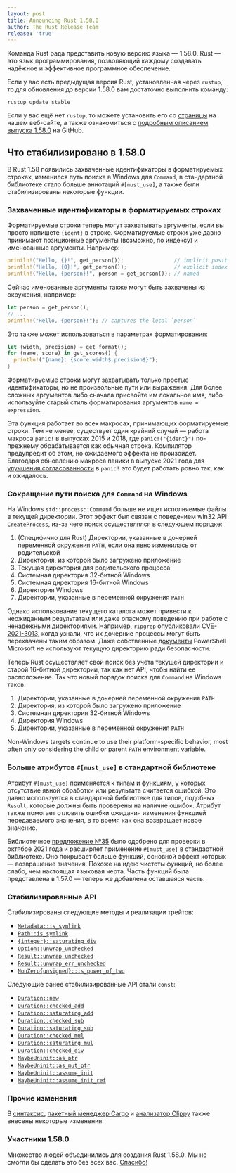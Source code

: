 ```yaml
---
layout: post
title: Announcing Rust 1.58.0
author: The Rust Release Team
release: 'true'
---
```


Команда Rust рада представить новую версию языка — 1.58.0. Rust — это язык программирования, позволяющий каждому создавать надёжное и эффективное программное обеспечение.

Если у вас есть предыдущая версия Rust, установленная через `rustup`, то для обновления до версии 1.58.0 вам достаточно выполнить команду:

```console
rustup update stable
```

Если у вас ещё нет `rustup`, то можете установить его со [страницы](https://www.rust-lang.org/install.html) на нашем веб-сайте, а также ознакомиться с [подробным описанием выпуска 1.58.0](https://github.com/rust-lang/rust/blob/master/RELEASES.md#version-1580-2022-01-13) на GitHub.

## Что стабилизировано в 1.58.0

В Rust 1.58 появились захваченные идентификаторы в форматируемых строках, изменился путь поиска в Windows для `Command`, в стандартной библиотеке стало больше аннотаций `#[must_use]`, а также были стабилизированы некоторые функции.

### Захваченные идентификаторы в форматируемых строках

Форматируемые строки теперь могут захватывать аргументы, если вы просто напишете `{ident}` в строке. Форматируемые строки уже давно принимают позиционные аргументы (возможно, по индексу) и именованные аргументы. Например:

```rust
println!("Hello, {}!", get_person());                // implicit position
println!("Hello, {0}!", get_person());               // explicit index
println!("Hello, {person}!", person = get_person()); // named
```

Сейчас именованные аргументы также могут быть захвачены из окружения, например:

```rust
let person = get_person();
// ...
println!("Hello, {person}!"); // captures the local `person`
```

Это также может использоваться в параметрах форматирования:

```rust
let (width, precision) = get_format();
for (name, score) in get_scores() {
  println!("{name}: {score:width$.precision$}");
}
```

Форматируемые строки могут захватывать только простые идентификаторы, но не произвольные пути или выражения. Для более сложных аргументов либо сначала присвойте им локальное имя, либо используйте старый стиль форматирования аргументов `name = expression`.

Эта функция работает во всех макросах, принимающих форматируемые строки. Тем не менее, существует один крайний случай — работа макроса `panic!` в выпусках 2015 и 2018, где `panic!("{ident}")` по-прежнему обрабатывается как обычная строка. Компилятор предупредит об этом, но ожидаемого эффекта не произойдет. Благодаря обновлению макроса паники в выпуске 2021 года для [улучшения согласованности](https://doc.rust-lang.org/stable/edition-guide/rust-2021/panic-macro-consistency.html) в `panic!` это будет работать ровно так, как и ожидалось.

### Сокращение пути поиска для `Command` на Windows

На Windows `std::process::Command` больше не ищет исполняемые файлы в текущей директории. Этот эффект был связан с поведением win32 API [`CreateProcess`](https://docs.microsoft.com/en-us/windows/win32/api/processthreadsapi/nf-processthreadsapi-createprocessa), из-за чего поиск осуществлялся в следующем порядке:

1. (Специфично для Rust) Директории, указанные в дочерней переменной окружения `PATH`, если она явно изменилась от родительской
2. Директория, из которой было загружено приложение
3. Текущая директория для родительского процесса
4. Системная директория 32-битной Windows
5. Системная директория 16-битной Windows
6. Директория Windows
7. Директории, указанные в переменной окружения `PATH`

Однако использование текущего каталога может привести к неожиданным результатам или даже опасному поведению при работе с ненадежными директориями. Например, `ripgrep` опубликовали [CVE-2021-3013,](https://www.cve.org/CVERecord?id=CVE-2021-3013) когда узнали, что их дочерние процессы могут быть перехвачены таким образом. Даже собственные [документы](https://docs.microsoft.com/en-us/powershell/module/microsoft.powershell.core/about/about_command_precedence?view=powershell-7.2) PowerShell Microsoft не используют текущую директорию ради безопасности.

Теперь Rust осуществляет свой поиск без учёта текущей директории и старой 16-битной директории, так как нет API, чтобы найти ее расположение. Так что новый порядок поиска для `Command` на Windows таков:

1. Директории, указанные в дочерней переменной окружения `PATH`
2. Директория, из которой было загружено приложение
3. Системная директория 32-битной Windows
4. Директория Windows
5. Директории, указанные в переменной окружения `PATH`

Non-Windows targets continue to use their platform-specific behavior, most often only considering the child or parent `PATH` environment variable.

### Больше атрибутов `#[must_use]` в стандартной библиотеке

Атрибут `#[must_use]` применяется к типам и функциям, у которых отсутствие явной обработки или  результата считается ошибкой. Это давно используется в стандартной библиотеке для типов, подобных `Result`, которые должны быть проверены на наличие ошибок. Атрибут также помогает отловить ошибки ожидания изменения функцией передаваемого значения, в то время как она возвращает новое значение.

Библиотечное [предложение №35](https://github.com/rust-lang/libs-team/issues/35) было одобрено для проверки в октябре 2021 года и расширяет применение `#[must_use]` в стандартной библиотеке. Оно покрывает больше функций, основной эффект которых — возвращение значения. Похоже на идею чистоты функций, но более слабо, чем настоящая языковая черта. Часть функций была представлена в 1.57.0 — теперь же добавлена оставшаяся часть.

### Стабилизированные API

Стабилизированы следующие методы и реализации трейтов:

- [`Metadata::is_symlink`](https://doc.rust-lang.org/stable/std/fs/struct.Metadata.html#method.is_symlink)
- [`Path::is_symlink`](https://doc.rust-lang.org/stable/std/path/struct.Path.html#method.is_symlink)
- [`{integer}::saturating_div`](https://doc.rust-lang.org/stable/std/primitive.i8.html#method.saturating_div)
- [`Option::unwrap_unchecked`](https://doc.rust-lang.org/stable/std/option/enum.Option.html#method.unwrap_unchecked)
- [`Result::unwrap_unchecked`](https://doc.rust-lang.org/stable/std/result/enum.Result.html#method.unwrap_unchecked)
- [`Result::unwrap_err_unchecked`](https://doc.rust-lang.org/stable/std/result/enum.Result.html#method.unwrap_err_unchecked)
- [`NonZero{unsigned}::is_power_of_two`](https://doc.rust-lang.org/stable/std/num/struct.NonZeroU8.html#method.is_power_of_two)

Следующие ранее стабилизированные API стали `const`:

- [`Duration::new`](https://doc.rust-lang.org/stable/std/time/struct.Duration.html#method.new)
- [`Duration::checked_add`](https://doc.rust-lang.org/stable/std/time/struct.Duration.html#method.checked_add)
- [`Duration::saturating_add`](https://doc.rust-lang.org/stable/std/time/struct.Duration.html#method.saturating_add)
- [`Duration::checked_sub`](https://doc.rust-lang.org/stable/std/time/struct.Duration.html#method.checked_sub)
- [`Duration::saturating_sub`](https://doc.rust-lang.org/stable/std/time/struct.Duration.html#method.saturating_sub)
- [`Duration::checked_mul`](https://doc.rust-lang.org/stable/std/time/struct.Duration.html#method.checked_mul)
- [`Duration::saturating_mul`](https://doc.rust-lang.org/stable/std/time/struct.Duration.html#method.saturating_mul)
- [`Duration::checked_div`](https://doc.rust-lang.org/stable/std/time/struct.Duration.html#method.checked_div)
- [`MaybeUninit::as_ptr`](https://doc.rust-lang.org/stable/std/mem/union.MaybeUninit.html#method.as_ptr)
- [`MaybeUninit::as_mut_ptr`](https://doc.rust-lang.org/stable/std/mem/union.MaybeUninit.html#method.as_mut_ptr)
- [`MaybeUninit::assume_init`](https://doc.rust-lang.org/stable/std/mem/union.MaybeUninit.html#method.assume_init)
- [`MaybeUninit::assume_init_ref`](https://doc.rust-lang.org/stable/std/mem/union.MaybeUninit.html#method.assume_init_ref)

### Прочие изменения

В [синтаксис](https://github.com/rust-lang/rust/blob/master/RELEASES.md#version-1580-2022-01-13), [пакетный менеджер Cargo](https://github.com/rust-lang/cargo/blob/master/CHANGELOG.md#cargo-158-2022-01-13) и [анализатор Clippy](https://github.com/rust-lang/rust-clippy/blob/master/CHANGELOG.md#rust-158) также внесены некоторые изменения.

### Участники 1.58.0

Множество людей объединились для создания Rust 1.58.0. Мы не смогли бы сделать это без всех вас. [Спасибо!](https://thanks.rust-lang.org/rust/1.58.0/)
